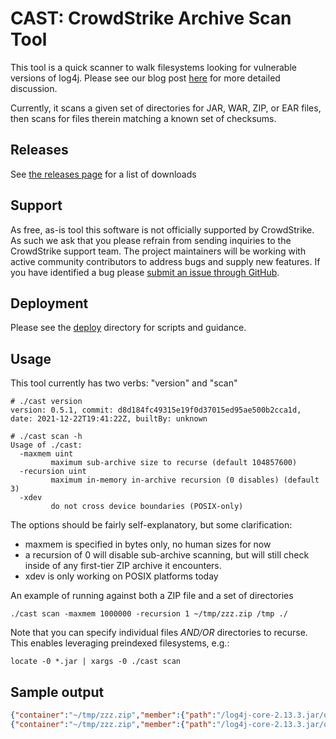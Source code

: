 # CAST: CrowdStrike Archive Scan Tool

This tool is a quick scanner to walk filesystems looking for vulnerable versions of log4j.  Please
see our blog post [here](https://www.crowdstrike.com/blog/free-targeted-log4j-search-tool/) for more detailed discussion.

Currently, it scans a given set of directories for JAR, WAR, ZIP, or EAR files, then scans for files therein matching a known set of checksums.

## Releases

See [the releases page](https://github.com/CrowdStrike/CAST/releases) for a list of downloads

## Support

As free, as-is tool this software is not officially supported by CrowdStrike. As such we ask that you please refrain from sending inquiries to the CrowdStrike support team. The project maintainers will be working with active community contributors to address bugs and supply new features. If you have identified a bug please [submit an issue through GitHub](https://github.com/CrowdStrike/CAST/issues/new).

## Deployment

Please see the [deploy](./deploy) directory for scripts and guidance.

## Usage

This tool currently has two verbs: "version" and "scan"

```shell
# ./cast version
version: 0.5.1, commit: d8d184fc49315e19f0d37015ed95ae500b2cca1d, date: 2021-12-22T19:41:22Z, builtBy: unknown
```

```shell
# ./cast scan -h
Usage of ./cast:
  -maxmem uint
         maximum sub-archive size to recurse (default 104857600)
  -recursion uint
         maximum in-memory in-archive recursion (0 disables) (default 3)
  -xdev
         do not cross device boundaries (POSIX-only)
```

The options should be fairly self-explanatory, but some clarification:
- maxmem is specified in bytes only, no human sizes for now
- a recursion of 0 will disable sub-archive scanning, but will still check inside of any first-tier ZIP archive it encounters.
- xdev is only working on POSIX platforms today

An example of running against both a ZIP file and a set of directories
```shell
./cast scan -maxmem 1000000 -recursion 1 ~/tmp/zzz.zip /tmp ./
```

Note that you can specify individual files _AND/OR_ directories to recurse. This enables leveraging preindexed filesystems, e.g.:

```shell
locate -0 *.jar | xargs -0 ./cast scan
```

## Sample output

```json
{"container":"~/tmp/zzz.zip","member":{"path":"/log4j-core-2.13.3.jar/org/apache/logging/log4j/core/net/JndiManager.class","size":4885,"modified":"2020-05-10T12:08:46Z"},"sha256":"c3e95da6542945c1a096b308bf65bbd7fcb96e3d201e5a2257d85d4dedc6a078"}
{"container":"~/tmp/zzz.zip","member":{"path":"/log4j-core-2.13.3.jar/org/apache/logging/log4j/core/util/NetUtils.class","size":4315,"modified":"2020-05-10T12:08:44Z"},"sha256":"f96e82093706592b7c9009c1472f588fc2222835ea808ee2fa3e47185a4eba70"}
```
